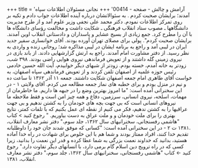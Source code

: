 +++
title = 'آرامش و چالش - صفحه - 00414'
+++
نجانی مسئولان اطلاعات سپاه آمدند؛ برایشان صحبت کردم . به سئوالاتشان درباره آینده اطلاعات جواب دادم و تکیه بر روی تمرکز اطلاعات نمودم. دکتر محمد علی نجفی وزیر علوم آمد و از طرح مدیریت دانشگاهها ـ مصوب ستاد انقلاب فرهنگی ـ شکایت داشت و مخالفت رؤسای دانشگاه ها با آن را مطرح کرد. جمع زیادی از بسیج عشایر و پاسداران و دادستانی انقلاب اوین آمدند. برایشان صحبت کردم". پولی برای مصلای تهران آورده بودند. آقای خوانساری سفیر جدید ایران در لیبی آمد و راجع به برنامه ایشان در لیبی مذاکره شد؛ روحانی زنده و واردی به نظر رسید. از دفتر مشاورت امام آمدند. راجع به ارتش گزارشهایی دادند. از باند بازی در نیروی زمینی گله داشتند و از تعویض فرماندهی نیروی هوایی راضی بودند. ۳۹۸ شب، زودتر به خانه آمدم، خسته بودم. زودتر از شبهای دیگر خوابیدم، آیت الله حسین خادمی رئیس حوزه علمیه از اصفهان تلفن کردند و از تعویض فرماندهی سپاه اصفهان، به خواست آقای طاهری امام جمعه اصفهان شکایت داشتند. جمعه ۱۱ آذر ۱۳۶۲ تا ساعت ده و نیم در منزل بودم و برای خطبه های نماز جمعه مطالعه می کردم. آقای ولایتی ۱ - در این سخنرانی آمده است: "ما امروز بهترین وضع را در جبهه ها داریم. ما خاطرمان از مهمات، اسلحه، نیروی انسانی، سرزمین، دفاع و همه چیز امن است و فقط ملاحظه ما نیروهای انسانی است که بی جهت بچه های خودمان را به کشتن ندهیم و بی جهت عراقیها را به کشتن ندهیم، فکر می کنیم از نقطه ای عمل بکنیم که با تلفات کمتر، نتایج بهتری را برای ملت خودمان و و ملت عراق به دست بیاوریم. " رجوع کنید > کتاب "هاشمی رفسنجانی، سخنرانیهای سال ۱۳۶۲، جلد سوم،" دفتر نشر معارف انقلاب، .۱۳۸۱ ت ۲ - در این سخنرانی آمده است: "کسانی که موفق شدند جان خود را داوطلبانه تقدیم خدا کنند، افراد ممتاز بودند و شما هم با این خلوص برای شهادت در راه خدا آماده هستید، بدانید که خداوند نعمت بزرگی به شما عطا کرده و قدر این نعمت را بدانید، زیرا کسی که در راه ترویج دین اسلام گام برمی دارد، با انسانهای دیگر تفاوت دارد." رجوع کنید ← کتاب "هاشمی رفسنجانی، سخنرانیهای سال ۱۳۶۲، جلد سوم،" دفتر نشر معارف انقلاب، ۱۳۸۱.